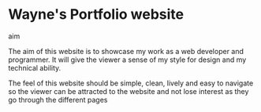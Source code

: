 # Wayne's Portfolio website

aim



The aim of this website is to showcase my work as a web developer and programmer. It will give the viewer a sense of my style for design and my technical ability.

The feel of this website should be simple, clean, lively and easy to navigate so the viewer can be attracted to the website and not lose interest as they go through the different pages



